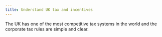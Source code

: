 ```yaml
---
title: Understand UK tax and incentives
---
```

The UK has one of the most competitive tax systems in the world and the corporate tax rules are simple and clear.
